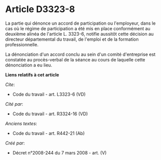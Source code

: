 # Article D3323-8

La partie qui dénonce un accord de participation ou l'employeur, dans le cas où le régime de participation a été mis en place
conformément au deuxième alinéa de l'article L. 3323-6, notifie aussitôt cette décision au directeur départemental du
travail, de l'emploi et de la formation professionnelle. 

La dénonciation d'un accord conclu au sein d'un comité d'entreprise est constatée au procès-verbal de la séance au cours de
laquelle cette dénonciation a eu lieu.

**Liens relatifs à cet article**

_Cite_:

  - Code du travail - art. L3323-6 (VD)

_Cité par_:

  - Code du travail - art. R3324-16 (VD)

_Anciens textes_:

  - Code du travail - art. R442-21 (Ab)

_Créé par_:

  - Décret n°2008-244 du 7 mars 2008 - art. (V)
